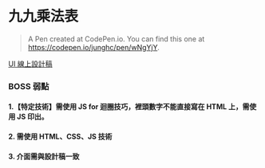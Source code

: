
# 九九乘法表
> A Pen created at CodePen.io. You can find this one at https://codepen.io/junghc/pen/wNgYjY.

[UI 線上設計稿](https://xd.adobe.com/spec/256981fc-ef65-4d9b-773c-45d8ef0353c6-5358/screen/50fba855-bde7-4771-b73c-3fd839418cf0/multiplication-chart/)

### BOSS 弱點
#### 1.【特定技術】需使用 JS for 迴圈技巧，裡頭數字不能直接寫在 HTML 上，需使用 JS 印出。

#### 2. 需使用 HTML、CSS、JS 技術

#### 3. 介面需與設計稿一致



